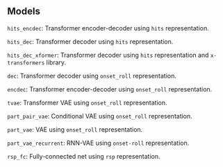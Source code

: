 ## Models

`hits_encdec`: Transformer encoder-decoder using `hits` representation.

`hits_dec`: Transformer decoder using `hits` representation.

`hits_dec_xformer`: Transformer decoder using `hits` representation and `x-transformers` library.

`dec`: Transformer decoder using `onset_roll` representation.

`encdec`: Transformer encoder-decoder using `onset_roll` representation.

`tvae`: Transformer VAE using `onset_roll` representation.

`part_pair_vae`: Conditional VAE using `onset_roll` representation.

`part_vae`: VAE using `onset_roll` representation.

`part_vae_recurrent`: RNN-VAE using `onset-roll` representation.

`rsp_fc`: Fully-connected net using `rsp` representation.
